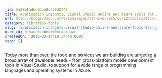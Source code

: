 ```yaml
---
_id: 5a88e1adbd6dca0d5f0d2746
title: Application Insights, Visual Studio Online and Azure Tools for Java Developers
url: http://blogs.msdn.com/b/somasegar/archive/2015/03/12/application-insights-visual-studio-online-and-azure-tools-for-java-developers.aspx
category: libraries-tools
slug: 'application-insights-visual-studio-online-and-azure-tools-for-java-developers'
user_id: 5a83ce59d6eb0005c4ecda2c
createdOn: '2015-03-14T10:34:46.000Z'
tags: []
---
```


Today more than ever, the tools and services we are building are targeting a broad array of developer needs - from cross-platform mobile development tools in Visual Studio, to support for a wide range of programming languages and operating systems in Azure.
